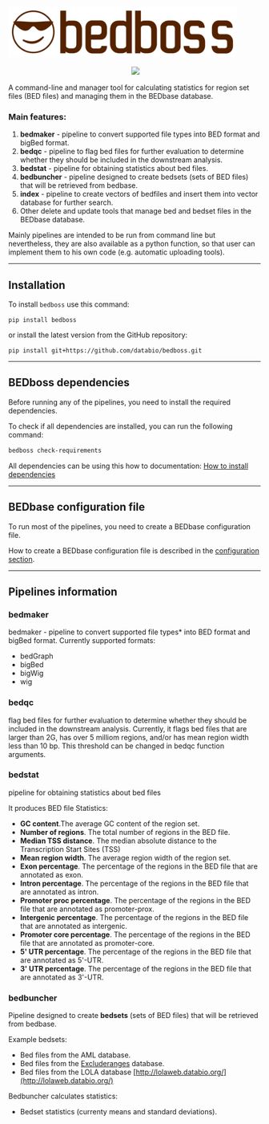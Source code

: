 <p align="center">
<h1><img align="center" src="img/bedboss_logo.svg" class="img-header" height="100"></h1>
</p>


<p align="center">
<a href="https://pypi.org/project/bedboss/"><img src="https://img.shields.io/pypi/v/bedboss" alt=""></a>
<a href="https://github.com/databio/bedboss"><img src="https://img.shields.io/badge/source-github-354a75?logo=github"></a>
</p>


A command-line and manager tool for calculating statistics for region set files (BED files) and managing them in the BEDbase database.

### Main features:

1) **bedmaker** - pipeline to convert supported file types into BED format and bigBed format. </br>
2) **bedqc** - pipeline to flag bed files for further evaluation to determine whether they should be included in the downstream analysis. </br>
3) **bedstat** - pipeline for obtaining statistics about bed files. </br>
4) **bedbuncher** - pipeline designed to create bedsets (sets of BED files) that will be retrieved from bedbase. </br>
5) **index** - pipeline to create vectors of bedfiles and insert them into vector database for further search. </br>
6) Other delete and update tools that manage bed and bedset files in the BEDbase database. </br>

Mainly pipelines are intended to be run from command line but nevertheless, 
they are also available as a python function, so that user can implement them to his own code (e.g. automatic uploading tools).

---

## Installation
To install `bedboss` use this command: 
```
pip install bedboss
```
or install the latest version from the GitHub repository:
```
pip install git+https://github.com/databio/bedboss.git
```

---

## BEDboss dependencies
Before running any of the pipelines, you need to install the required dependencies.

To check if all dependencies are installed, you can run the following command:

```bash
bedboss check-requirements
```

All dependencies can be using this how to documentation: [How to install dependencies](./how-to-install-requirements.md)


---

## BEDbase configuration file

To run most of the pipelines, you need to create a BEDbase configuration file.

How to create a BEDbase configuration file is described in the [configuration section](./how-to-configure.md).


---

## Pipelines information

### bedmaker
bedmaker - pipeline to convert supported file types* into BED format and bigBed format. Currently supported formats:

- bedGraph
- bigBed
- bigWig
- wig

### bedqc
flag bed files for further evaluation to determine whether they should be included in the downstream analysis. 
Currently, it flags bed files that are larger than 2G, has over 5 milliom regions, and/or has mean region width less than 10 bp.
This threshold can be changed in bedqc function arguments.

### bedstat

pipeline for obtaining statistics about bed files

It produces BED file Statistics:

- **GC content**.The average GC content of the region set. 
- **Number of regions**. The total number of regions in the BED file. 
- **Median TSS distance**. The median absolute distance to the Transcription Start Sites (TSS)
- **Mean region width**. The average region width of the region set.
- **Exon percentage**.	The percentage of the regions in the BED file that are annotated as exon. 
- **Intron percentage**.	The percentage of the regions in the BED file that are annotated as intron.
- **Promoter proc percentage**.	The percentage of the regions in the BED file that are annotated as promoter-prox.
- **Intergenic percentage**. The percentage of the regions in the BED file that are annotated as intergenic.
- **Promoter core percentage**.	The percentage of the regions in the BED file that are annotated as promoter-core.
- **5' UTR percentage**. The percentage of the regions in the BED file that are annotated as 5'-UTR.
- **3' UTR percentage**. The percentage of the regions in the BED file that are annotated as 3'-UTR.

### bedbuncher

Pipeline designed to create **bedsets** (sets of BED files) that will be retrieved from bedbase.

Example bedsets:

- Bed files from the AML database.
- Bed files from the [Excluderanges](https://github.com/dozmorovlab/excluderanges#bedbase-data-download) database.
- Bed files from the LOLA database [http://lolaweb.databio.org/](http://lolaweb.databio.org/)

Bedbuncher calculates statistics:
- Bedset statistics (currenty means and standard deviations).

